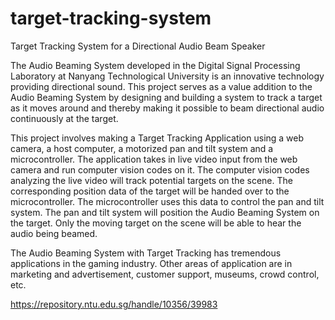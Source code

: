 # target-tracking-system
Target Tracking System for a Directional Audio Beam Speaker

The Audio Beaming System developed in the Digital Signal Processing Laboratory at Nanyang Technological University is an innovative technology providing directional sound. This project serves as a value addition to the Audio Beaming System by designing and building a system to track a target as it moves around and thereby making it possible to beam directional audio continuously at the target.
 
 This project involves making a Target Tracking Application using a web camera, a host computer, a motorized pan and tilt system and a microcontroller. The application takes in live video input from the web camera and run computer vision codes on it. The computer vision codes analyzing the live video will track potential targets on the scene. The corresponding position data of the target will be handed over to the microcontroller. The microcontroller uses this data to control the pan and tilt system. The pan and tilt system will position the Audio Beaming System on the target. Only the moving target on the scene will be able to hear the audio being beamed.
 
 The Audio Beaming System with Target Tracking has tremendous applications in the gaming industry. Other areas of application are in marketing and advertisement, customer support, museums, crowd control, etc.

 https://repository.ntu.edu.sg/handle/10356/39983
